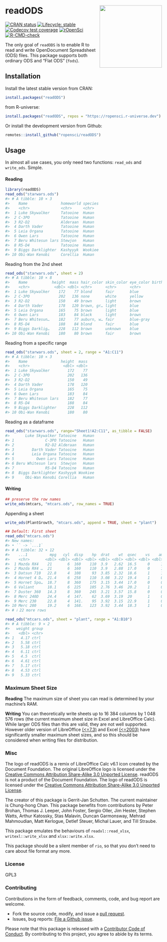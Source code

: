 
<!-- README.md is generated from README.Rmd. Please edit that file -->

# readODS <img src="man/figures/read_ods_logo.png"  align="right" height="200" />

<!-- badges: start -->

[![CRAN
status](https://www.r-pkg.org/badges/version/readODS)](https://CRAN.R-project.org/package=readODS)
[![Lifecycle:
stable](https://img.shields.io/badge/lifecycle-stable-brightgreen.svg)](https://lifecycle.r-lib.org/articles/stages.html#stable)
[![Codecov test
coverage](https://codecov.io/gh/ropensci/readODS/branch/v2.4/graph/badge.svg)](https://app.codecov.io/gh/ropensci/readODS?branch=v2.4)
[![rOpenSci](https://badges.ropensci.org/302_status.svg)](https://github.com/ropensci/software-review/issues/386)
[![R-CMD-check](https://github.com/ropensci/readODS/actions/workflows/R-CMD-check.yaml/badge.svg)](https://github.com/ropensci/readODS/actions/workflows/R-CMD-check.yaml)
<!-- badges: end -->

The only goal of `readODS` is to enable R to read and write OpenDocument
Spreadsheet (ODS) files. This package supports both ordinary ODS and
“Flat ODS” (`fods`).

## Installation

Install the latest stable version from CRAN:

``` r
install.packages("readODS")
```

from R-universe:

``` r
install.packages("readODS", repos = "https://ropensci.r-universe.dev")
```

Or install the development version from Github:

``` r
remotes::install_github("ropensci/readODS")
```

## Usage

In almost all use cases, you only need two functions: `read_ods` and
`write_ods`. Simple.

#### Reading

``` r
library(readODS)
read_ods("starwars.ods")
#> # A tibble: 10 × 3
#>    Name               homeworld species
#>    <chr>              <chr>     <chr>  
#>  1 Luke Skywalker     Tatooine  Human  
#>  2 C-3PO              Tatooine  Human  
#>  3 R2-D2              Alderaan  Human  
#>  4 Darth Vader        Tatooine  Human  
#>  5 Leia Organa        Tatooine  Human  
#>  6 Owen Lars          Tatooine  Human  
#>  7 Beru Whitesun lars Stewjon   Human  
#>  8 R5-D4              Tatooine  Human  
#>  9 Biggs Darklighter  Kashyyyk  Wookiee
#> 10 Obi-Wan Kenobi     Corellia  Human
```

Reading from the 2nd sheet

``` r
read_ods("starwars.ods", sheet = 2)
#> # A tibble: 10 × 8
#>    Name           height  mass hair_color skin_color eye_color birth_year gender
#>    <chr>           <dbl> <dbl> <chr>      <chr>      <chr>          <dbl> <chr> 
#>  1 Luke Skywalker    172    77 blond      fair       blue            19   male  
#>  2 C-3PO             202   136 none       white      yellow          41.9 male  
#>  3 R2-D2             150    49 brown      light      brown           19   female
#>  4 Darth Vader       178   120 brown, gr… light      blue            52   male  
#>  5 Leia Organa       165    75 brown      light      blue            47   female
#>  6 Owen Lars         183    84 black      light      brown           24   male  
#>  7 Beru Whitesun…    182    77 auburn, w… fair       blue-gray       57   male  
#>  8 R5-D4             188    84 blond      fair       blue            41.9 male  
#>  9 Biggs Darklig…    228   112 brown      unknown    blue           200   male  
#> 10 Obi-Wan Kenobi    180    80 brown      fair       brown           29   male
```

Reading from a specific range

``` r
read_ods("starwars.ods", sheet = 2, range = "A1:C11")
#> # A tibble: 10 × 3
#>    Name               height  mass
#>    <chr>               <dbl> <dbl>
#>  1 Luke Skywalker        172    77
#>  2 C-3PO                 202   136
#>  3 R2-D2                 150    49
#>  4 Darth Vader           178   120
#>  5 Leia Organa           165    75
#>  6 Owen Lars             183    84
#>  7 Beru Whitesun lars    182    77
#>  8 R5-D4                 188    84
#>  9 Biggs Darklighter     228   112
#> 10 Obi-Wan Kenobi        180    80
```

Reading as a dataframe

``` r
read_ods("starwars.ods", range="Sheet1!A2:C11", as_tibble = FALSE)
#>       Luke Skywalker Tatooine   Human
#> 1              C-3PO Tatooine   Human
#> 2              R2-D2 Alderaan   Human
#> 3        Darth Vader Tatooine   Human
#> 4        Leia Organa Tatooine   Human
#> 5          Owen Lars Tatooine   Human
#> 6 Beru Whitesun lars  Stewjon   Human
#> 7              R5-D4 Tatooine   Human
#> 8  Biggs Darklighter Kashyyyk Wookiee
#> 9     Obi-Wan Kenobi Corellia   Human
```

#### Writing

``` r
## preserve the row names
write_ods(mtcars, "mtcars.ods", row_names = TRUE)
```

Appending a sheet

``` r
write_ods(PlantGrowth, "mtcars.ods", append = TRUE, sheet = "plant")
```

``` r
## Default: First sheet
read_ods("mtcars.ods")
#> New names:
#> • `` -> `...1`
#> # A tibble: 32 × 12
#>    ...1          mpg   cyl  disp    hp  drat    wt  qsec    vs    am  gear  carb
#>    <chr>       <dbl> <dbl> <dbl> <dbl> <dbl> <dbl> <dbl> <dbl> <dbl> <dbl> <dbl>
#>  1 Mazda RX4    21       6  160    110  3.9   2.62  16.5     0     1     4     4
#>  2 Mazda RX4 …  21       6  160    110  3.9   2.88  17.0     0     1     4     4
#>  3 Datsun 710   22.8     4  108     93  3.85  2.32  18.6     1     1     4     1
#>  4 Hornet 4 D…  21.4     6  258    110  3.08  3.22  19.4     1     0     3     1
#>  5 Hornet Spo…  18.7     8  360    175  3.15  3.44  17.0     0     0     3     2
#>  6 Valiant      18.1     6  225    105  2.76  3.46  20.2     1     0     3     1
#>  7 Duster 360   14.3     8  360    245  3.21  3.57  15.8     0     0     3     4
#>  8 Merc 240D    24.4     4  147.    62  3.69  3.19  20       1     0     4     2
#>  9 Merc 230     22.8     4  141.    95  3.92  3.15  22.9     1     0     4     2
#> 10 Merc 280     19.2     6  168.   123  3.92  3.44  18.3     1     0     4     4
#> # ℹ 22 more rows
```

``` r
read_ods("mtcars.ods", sheet = "plant", range = "A1:B10")
#> # A tibble: 9 × 2
#>   weight group
#>    <dbl> <chr>
#> 1   4.17 ctrl 
#> 2   5.58 ctrl 
#> 3   5.18 ctrl 
#> 4   6.11 ctrl 
#> 5   4.5  ctrl 
#> 6   4.61 ctrl 
#> 7   5.17 ctrl 
#> 8   4.53 ctrl 
#> 9   5.33 ctrl
```

### Maximum Sheet Size

**Reading** The maximum size of sheet you can read is determined by your
machine’s RAM.

**Writing** You can theoretically write sheets up to 16 384 columns by 1
048 576 rows (the current maximum sheet size in Excel and LibreOffice
Calc). While larger ODS files than this are valid, they are not well
supported. However older version of LibreOffice
[(\<=7.3)](https://wiki.documentfoundation.org/Faq/Calc/022) and Excel
[(\<=2003)](https://support.microsoft.com/en-gb/office/use-excel-with-earlier-versions-of-excel-2fd9ffcb-6fce-485b-85af-fecfd651a5ac#:~:text=What%20it%20means%20Beginning%20with,lost%20in%20Excel%2097%2D2003.)
have significantly smaller maximum sheet sizes, and so this should be
considered when writing files for distribution.

### Misc

The logo of readODS is a remix of LibreOffice Calc v6.1 icon created by
the Document Foundation. The original LibreOffice logo is licensed under
the [Creative Commons Attribution Share-Alike 3.0 Unported
License](https://wiki.documentfoundation.org/File:LibO6_MIME.svg).
readODS is not a product of the Document Foundation. The logo of readODS
is licensed under the [Creative Commons Attribution Share-Alike 3.0
Unported License](https://creativecommons.org/licenses/by-sa/3.0/).

The creator of this package is Gerrit-Jan Schutten. The current
maintainer is Chung-hong Chan. This package benefits from contributions
by Peter Brohan, Thomas J. Leeper, John Foster, Sergio Oller, Jim
Hester, Stephen Watts, Arthur Katossky, Stas Malavin, Duncan Garmonsway,
Mehrad Mahmoudian, Matt Kerlogue, Detlef Steuer, Michal Lauer, and Till
Straube.

This package emulates the behaviours of `readxl::read_xlsx`,
`writexl::write_xlsx` and `xlsx::write.xlsx`.

This package should be a silent member of `rio`, so that you don’t need
to care about file format any more.

### License

GPL3

### Contributing

Contributions in the form of feedback, comments, code, and bug report
are welcome.

  - Fork the source code, modify, and issue a [pull
    request](https://docs.github.com/en/github/collaborating-with-issues-and-pull-requests/creating-a-pull-request-from-a-fork).
  - Issues, bug reports: [File a Github
    issue](https://github.com/ropensci/readODS).

Please note that this package is released with a [Contributor Code of
Conduct](https://ropensci.org/code-of-conduct/). By contributing to this
project, you agree to abide by its terms.
